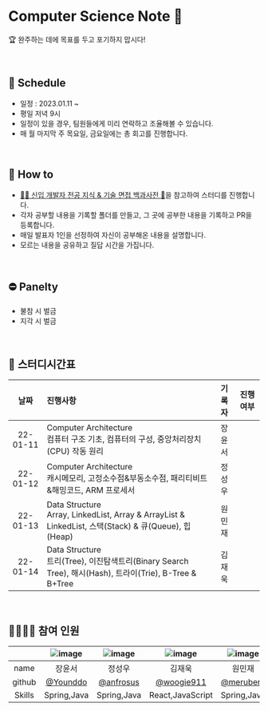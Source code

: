 # Computer Science Note 💛   
🏆 완주하는 데에 목표를 두고 포기하지 맙시다!

<br>

## 📆 Schedule
* 일정 : 2023.01.11 ~ 
* 평일 저녁 9시
* 일정이 있을 경우, 팀원들에게 미리 연락하고 조율해볼 수 있습니다.
* 매 월 마지막 주 목요일, 금요일에는 총 회고를 진행합니다.

<br>

## 📃 How to 
* [👶🏻 신입 개발자 전공 지식 & 기술 면접 백과사전 📖](https://github.com/gyoogle/tech-interview-for-developer)을 참고하여 스터디를 진행합니다.
* 각자 공부할 내용을 기록할 폴더를 만들고, 그 곳에 공부한 내용을 기록하고 PR을 등록합니다.
* 매일 발표자 1인을 선정하여 자신이 공부해온 내용을 설명합니다. 
* 모르는 내용을 공유하고 질답 시간을 가집니다.

<br>

## ⛔ Panelty
* 불참 시 벌금
* 지각 시 벌금

<br>

## 📌 스터디시간표
|날짜|진행사항|기록자|진행여부|
|:---:|:---|:---:|:---:|
|22-01-11|Computer Architecture <br> 컴퓨터 구조 기초, 컴퓨터의 구성, 중앙처리장치(CPU) 작동 원리 |장윤서||
|22-01-12|Computer Architecture <br> 캐시메모리, 고정소수점&부동소수점, 패리티비트&해밍코드, ARM 프로세서 |정성우||
|22-01-13|Data Structure <br> Array, LinkedList, Array & ArrayList & LinkedList, 스택(Stack) & 큐(Queue), 힙(Heap) |원민재||
|22-01-14|Data Structure <br> 트리(Tree), 이진탐색트리(Binary Search Tree), 해시(Hash), 트라이(Trie), B-Tree & B+Tree |김재욱||

<br>

## 👨‍👩‍👧‍👧 참여 인원

||![image](https://user-images.githubusercontent.com/99253403/211563396-1939db91-d2cb-4d57-a51d-5f388cc86b1e.png)|![image](https://user-images.githubusercontent.com/99253403/211563364-98d1cfa8-f1e4-46cd-a823-c9603e266dc2.png)|![image](https://user-images.githubusercontent.com/99253403/211563333-3fb8c5f0-3aac-49d2-99fe-b77f73d129f0.png)|![image](https://user-images.githubusercontent.com/99253403/211563287-77877c84-2ca6-4af6-a907-7b76f7b9d5cf.png)|
|:---:|:---:|:---:|:---:|:---:|
|name|장윤서|정성우|김재욱|원민재|
|github|[@Younddo](https://github.com/Younddo)|[@anfrosus](https://github.com/anfrosus)|[@woogie911](https://github.com/WooGie911)|[@meruberu](https://github.com/meruberu)|
|Skills|Spring,Java|Spring,Java|React,JavaScript|Spring,Java|
